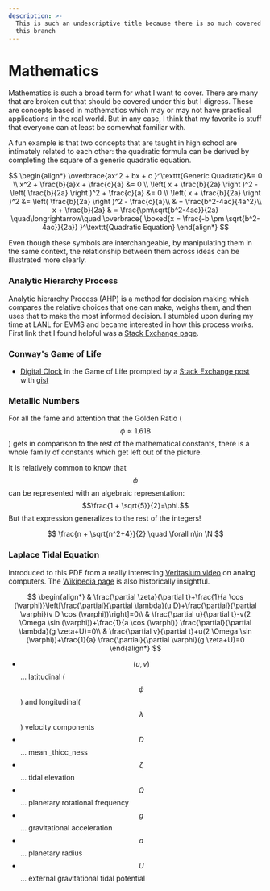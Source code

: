 ```yaml
---
description: >-
  This is such an undescriptive title because there is so much covered under
  this branch
---
```


# Mathematics

Mathematics is such a broad term for what I want to cover. There are many that are broken out that should be covered under this but I digress. These are concepts based in mathematics which may or may not have practical applications in the real world. But in any case, I think that my favorite is stuff that everyone can at least be somewhat familiar with.&#x20;

A fun example is that two concepts that are taught in high school are intimately related to each other: the quadratic formula can be derived by completing the square of a generic quadratic equation.

$$
\begin{align*}
\overbrace{ax^2 + bx + c }^\texttt{Generic Quadratic}&= 0 
\\
 x^2 + \frac{b}{a}x + \frac{c}{a} &= 0 \\
 \left( x + \frac{b}{2a} \right )^2 - \left( \frac{b}{2a}  \right )^2 + \frac{c}{a} &= 0 \\
 \left( x + \frac{b}{2a} \right )^2 &=  \left( \frac{b}{2a}  \right )^2 - \frac{c}{a}\\
 & =  \frac{b^2-4ac}{4a^2}\\
 x + \frac{b}{2a} & = \frac{\pm\sqrt{b^2-4ac}}{2a}
\quad\longrightarrow\quad
\overbrace{
\boxed{x = \frac{-b \pm \sqrt{b^2-4ac}}{2a}}
}^\texttt{Quadratic Equation}
\end{align*}
$$

Even though these symbols are interchangeable, by manipulating them in the same context, the relationship between them across ideas can be illustrated more clearly. &#x20;

### Analytic Hierarchy Process&#x20;

Analytic hierarchy Process (AHP) is a method for decision making which compares the relative choices that one can make, weighs them, and then uses that to make the most informed decision. I stumbled upon during my time at LANL for EVMS and became interested in how this process works. First link that I found helpful was a [Stack Exchange page](https://math.stackexchange.com/questions/1272705/priority-vector-and-eigenvectors-ahp-method). &#x20;

### Conway's Game of Life

* [Digital Clock](https://copy.sh/life/?gist=f3413564b1fa9c69f2bad4b0400b8090\&step=512) in the Game of Life prompted by a [Stack Exchange post](https://codegolf.stackexchange.com/questions/88783/build-a-digital-clock-in-conways-game-of-life) with [gist](https://gist.githubusercontent.com/anonymous/f3413564b1fa9c69f2bad4b0400b8090/raw/f5c77c999a8e11f0ec6ba504d383774eb3b88e5c/Conway%20life%20clock%20PM%20only)

### Metallic Numbers&#x20;

For all the fame and attention that the Golden Ratio ($$\phi \approx 1.618$$) gets in comparison to the rest of the mathematical constants, there is a whole family of constants which get left out of the picture.&#x20;

It is relatively common to know that $$\phi$$ can be represented with an algebraic representation: $$\frac{1 + \sqrt{5}}{2}=\phi.$$ But that expression generalizes to the rest of the integers!&#x20;

$$
\frac{n + \sqrt{n^2+4}}{2} \quad \forall n\in \N
$$

### Laplace Tidal Equation&#x20;

Introduced to this PDE from a really interesting [Veritasium video](https://www.youtube.com/watch?v=IgF3OX8nT0w) on analog computers. The [Wikipedia page](https://en.wikipedia.org/wiki/Theory\_of\_tides#Laplace's\_tidal\_equations) is also historically insightful.

$$
\begin{align*}
& \frac{\partial \zeta}{\partial t}+\frac{1}{a \cos (\varphi)}\left[\frac{\partial}{\partial \lambda}(u D)+\frac{\partial}{\partial \varphi}(v D \cos (\varphi))\right]=0\\
& \frac{\partial u}{\partial t}-v(2 \Omega \sin (\varphi))+\frac{1}{a \cos (\varphi)} \frac{\partial}{\partial \lambda}(g \zeta+U)=0\\
& \frac{\partial v}{\partial t}+u(2 \Omega \sin (\varphi))+\frac{1}{a} \frac{\partial}{\partial \varphi}(g \zeta+U)=0
\end{align*}
$$

* $$(u,v)$$... latitudinal ($$\phi$$) and longitudinal($$\lambda$$) velocity components
* $$D$$... mean _thicc_ness &#x20;
* $$\zeta$$... tidal elevation
* $$\Omega$$... planetary rotational frequency
* $$g$$... gravitational acceleration
* $$a$$... planetary radius
* $$U$$... external gravitational tidal potential

